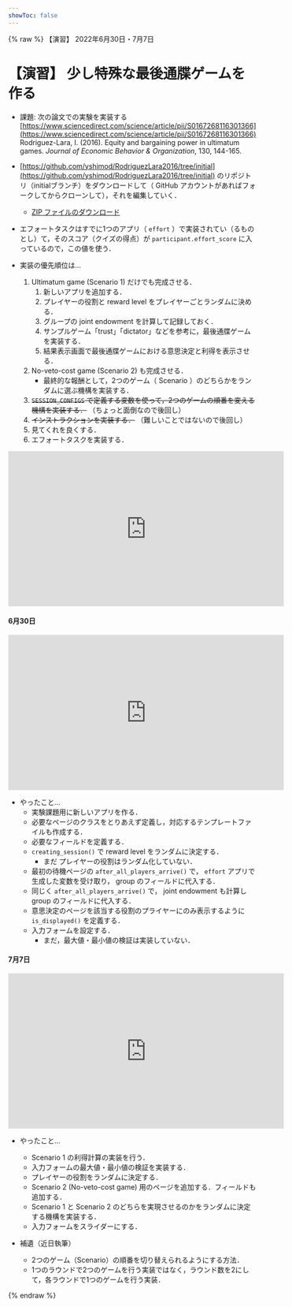 ```yaml
---
showToc: false
---
```


{% raw %}
【演習】 2022年6月30日・7月7日

# 【演習】 少し特殊な最後通牒ゲームを作る

- 課題: 次の論文での実験を実装する  
[https://www.sciencedirect.com/science/article/pii/S0167268116301366](https://www.sciencedirect.com/science/article/pii/S0167268116301366)  
Rodriguez-Lara, I. (2016). Equity and bargaining power in ultimatum games.
*Journal of Economic Behavior & Organization*, 130, 144-165.


- [https://github.com/yshimod/RodriguezLara2016/tree/initial](https://github.com/yshimod/RodriguezLara2016/tree/initial) のリポジトリ（initialブランチ）をダウンロードして（ GitHub アカウントがあればフォークしてからクローンして），それを編集していく．

    - [ZIP ファイルのダウンロード](https://github.com/yshimod/RodriguezLara2016/archive/refs/heads/initial.zip)


- エフォートタスクはすでに1つのアプリ（ `effort` ）で実装されてい（るものとし）て，そのスコア（クイズの得点）が `participant.effort_score` に入っているので，この値を使う．

- 実装の優先順位は...
    1. Ultimatum game (Scenario 1) だけでも完成させる．
        1. 新しいアプリを追加する．
        1. プレイヤーの役割と reward level をプレイヤーごとランダムに決める．
        1. グループの joint endowment を計算して記録しておく．
        1. サンプルゲーム「trust」「dictator」などを参考に，最後通牒ゲームを実装する．
        1. 結果表示画面で最後通牒ゲームにおける意思決定と利得を表示させる．
    1. No-veto-cost game (Scenario 2) も完成させる．
        - 最終的な報酬として，2つのゲーム（ Scenario ）のどちらかをランダムに選ぶ機構を実装する．
    1. ~~`SESSION_CONFIGS` で定義する変数を使って，2つのゲームの順番を変える機構を実装する．~~ （ちょっと面倒なので後回し）
    1. ~~インストラクションを実装する．~~ （難しいことではないので後回し）
    1. 見てくれを良くする．
    1. エフォートタスクを実装する．



<p class="ytubevideo"><iframe width="560" height="315" src="https://www.youtube.com/embed/nZLnngQsWes?rel=0&enablejsapi=1&origin=https://yshimod.github.io/" title="YouTube video player" frameborder="0" allow="accelerometer; autoplay; clipboard-write; encrypted-media; gyroscope; picture-in-picture" allowfullscreen></iframe></p>



#### 6月30日

<p class="ytubevideo"><iframe width="560" height="315" src="https://www.youtube.com/embed/ka8scVX9YzY?rel=0&enablejsapi=1&origin=https://yshimod.github.io/" title="YouTube video player" frameborder="0" allow="accelerometer; autoplay; clipboard-write; encrypted-media; gyroscope; picture-in-picture" allowfullscreen></iframe></p>


- やったこと...
    - 実験課題用に新しいアプリを作る．
    - 必要なページのクラスをとりあえず定義し，対応するテンプレートファイルも作成する．
    - 必要なフィールドを定義する．
    - `creating_session()` で reward level をランダムに決定する．
        - まだ プレイヤーの役割はランダム化していない．
    - 最初の待機ページの `after_all_players_arrive()` で， `effort` アプリで生成した変数を受け取り， group のフィールドに代入する．
    - 同じく `after_all_players_arrive()` で， joint endowment も計算し group のフィールドに代入する．
    - 意思決定のページを該当する役割のプライヤーにのみ表示するように `is_displayed()` を定義する．
    - 入力フォームを設定する．
        - まだ，最大値・最小値の検証は実装していない．


#### 7月7日

<p class="ytubevideo"><iframe width="560" height="315" src="https://www.youtube.com/embed/nU4EayIL9Cc?rel=0&enablejsapi=1&origin=https://yshimod.github.io/" title="YouTube video player" frameborder="0" allow="accelerometer; autoplay; clipboard-write; encrypted-media; gyroscope; picture-in-picture" allowfullscreen></iframe></p>


- やったこと...
    - Scenario 1 の利得計算の実装を行う．
    - 入力フォームの最大値・最小値の検証を実装する．
    - プレイヤーの役割をランダムに決定する．
    - Scenario 2 (No-veto-cost game) 用のページを追加する．フィールドも追加する．
    - Scenario 1 と Scenario 2 のどちらを実現させるのかをランダムに決定する機構を実装する．
    - 入力フォームをスライダーにする．


- 補遺（近日執筆）
    - 2つのゲーム（Scenario）の順番を切り替えられるようにする方法．
    - 1つのラウンドで2つのゲームを行う実装ではなく，ラウンド数を2にして，各ラウンドで1つのゲームを行う実装．




{% endraw %}
